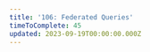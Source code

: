 ```yaml
---
title: '106: Federated Queries'
timeToComplete: 45
updated: 2023-09-19T00:00:00.000Z
---
```

<QuizAlert text="Heads Up! Quiz material will be flagged like this!" />
